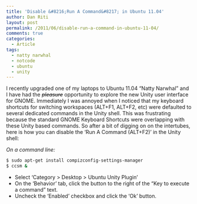 ```yaml
---
title: 'Disable &#8216;Run A Command&#8217; in Ubuntu 11.04'
author: Dan Riti
layout: post
permalink: /2011/06/disable-run-a-command-in-ubuntu-11-04/
comments: true
categories:
  - Article
tags:
  - natty narwhal
  - notcode
  - ubuntu
  - unity
---
```

<p>I recently upgraded one of my laptops to Ubuntu 11.04 &#8220;Natty Narwhal&#8221; and I have had the <del><em>pleasure</em></del> opportunity to explore the new Unity user interface for GNOME. Immediately I was annoyed when I noticed that my keyboard shortcuts for switching workspaces (ALT+F1, ALT+F2, etc) were defaulted to several dedicated commands in the Unity shell. This was frustrating because the standard GNOME Keyboard Shortcuts were overlapping with these Unity based commands. So after a bit of digging on on the intertubes, here is how you can disable the &#8216;Run A Command (ALT+F2)&#8217; in the Unity shell:</p>
<p><em>On a command line:</em></p>

```bash
$ sudo apt-get install compizconfig-settings-manager
$ ccsm &
```

<ul>
<li>Select &#8216;Category &gt; Desktop &gt; Ubuntu Unity Plugin&#8217;</li>
<li>On the &#8216;Behavior&#8217; tab, click the button to the right of the &#8220;Key to execute a command&#8221; text.</li>
<li>Uncheck the &#8216;Enabled&#8217; checkbox and click the &#8216;Ok&#8217; button.</li>
</ul>
<p><a title="Hosted by imgur.com" href="http://i.imgur.com/eghXV.png"><img title="Hosted by imgur.com" src="http://i.imgur.com/eghXV.png" alt="" /></a></p>
